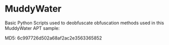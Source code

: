 # MuddyWater

Basic Python Scripts used to deobfuscate obfuscation methods used in this MuddyWater APT sample:


MD5: 6c997726d502a68af2ac2e3563365852
